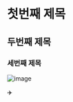 # 첫번째 제목
## 두번째 제목
### 세번째 제목

![image](https://github.com/SOYEAN/basic/assets/145514499/62209d43-1969-4cbd-bf72-55462413521a)


✈️

